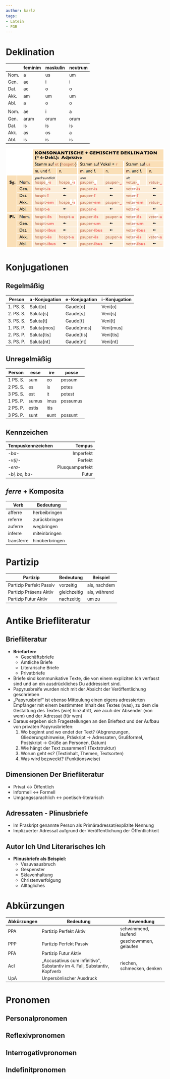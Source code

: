 ```yaml
---
author: karlz
tags:
- Latein
- FGB
---
```


# Deklination

| |feminim|maskulin|neutrum|
|-|-|-|-|
|Nom.|a|us|um|
|Gen.|ae|i|i|
|Dat.|ae|o|o|
|Akk.|am|um|um|
|Abl.|a|o|o|
|||
|Nom.|ae|i|a|
|Gen.|arum|orum|orum|
|Dat.|is|is|is|
|Akk.|as|os|a|
|Abl.|is|is|is|

![Konsonantische Deklination](Working%20Materials/Konsonantische%20Deklination.png)

# Konjugationen

## Regelmäßig

|Person|a-Konjugation|e-Konjugation|i-Konjugation|
|-|-|-|-|
|1. PS. S.|Salut\[o\]|Gaude\[o\]|Veni\[o\]|
|2. PS. S.|Saluta\[s\]|Gaude\[s\]|Veni\[s\]|
|3. PS. S.|Saluta\[t\]|Gaude\[t\]|Veni\[t\]|
|1. PS. P.|Saluta\[mos\]|Gaude\[mos\]|Veni\[mus\]|
|2. PS. P.|Saluta\[tis\]|Gaude\[tis\]|Veni\[tis\]|
|3. PS. P.|Saluta\[nt\]|Gaude\[nt\]|Veni\[nt\]|

## Unregelmäßig

|Person|esse|ire|posse|
|-|-|-|-|
|1 PS. S.|sum|eo|possum|
|2 PS. S.|es|is|potes|
|3 PS. S.|est|it|potest|
|1 PS. P.|sumus|imus|possumus|
|2 PS. P.|estis|itis||
|3 PS. P.|sunt|eunt|possunt|

## Kennzeichen

|Tempuskennzeichen|Tempus|
|:-|-:|
|*-ba-*|Imperfekt|
|*-v(i)-*|Perfekt|
|*-era-*|Plusquamperfekt|
|*-bi, bo, bu-*|Futur|

## *ferre* + Komposita

|Verb|Bedeutung|
|-|-|
|afferre|herbeibringen|
|referre|zurückbringen|
|auferre|wegbringen|
|inferre|miteinbringen|
|transferre|hinüberbringen|

# Partizip

|Partizip|Bedeutung|Beispiel|
|-|-|-|
|Partizip Perfekt Passiv|vorzeitig|als, nachdem|
|Partizip Präsens Aktiv|gleichzeitig|als, während|
|Partizip Futur Aktiv|nachzeitig|um zu|

# Antike Briefliteratur

## Briefliteratur

* __Briefarten:__
	* Geschäftsbriefe
	* Amtliche Briefe
	* Literarische Briefe
	* Privatbriefe
* Briefe sind kommunikative Texte, die von einem expliziten Ich verfasst sind und an ein ausdrückliches Du addressiert sind.
* Papyrusbreife wurden nich mit der Absicht der Veröffentlichung geschrieben
* „Papyrusbrief“ ist ebenso Mitteulung einen eigens adressierten Empfänger mit einem bestimmten Inhalt des Textes (was), zu dem die Gestaltung des Textes (wie) hinzutritt, wie acuh der Absender (von wem) und der Adressat (für wen)
* Daraus ergeben sich Fragestellungen an den Brieftext und der Aufbau von privaten Papyrusbriefen:
	1. Wo beginnt und wo endet der Text? (Abgrenzungen, Gliederungshinweise, Präskript -> Adressaten, Grußformel, Postskript -> Grüße an Personen, Datum)
	1. Wie hängt der Text zusammen? (Textstruktur)
	1. Worum geht es? (Textinhalt, Themen, Textsorten)
	1. Was wird bezweckt? (Funktionsweise)

## Dimensionen Der Briefliteratur

* Privat <-> Öffentlich
* Informell <-> Formell
* Umgangssprachlich <-> poetisch-literarisch

## Adressaten - Plinusbriefe

* Im Praskript genannte Person als Primäradressat/explizite Nennung
* Implizuerter Adressat aufgrund der Veröffentlichung der Öffentlichkeit

## Autor Ich Und Literarisches Ich

* __Plinusbriefe als Beispiel:__
	* Vesuvaausbruch
	* Gespenster
	* Sklavenhaltung
	* Christenverfolgung
	* Alltägliches

# Abkürzungen

|Abkürzungen|Bedeutung|Anwendung|
|-|-|-|
|PPA|Partizip Perfekt Aktiv|schwimmend, laufend|
|PPP|Partizip Perfekt Passiv|geschowmmen, gelaufen|
|PFA|Partizip Futur Aktiv|
|AcI|„Accusativus cum infinitivo“, Substantiv im 4. Fall, Substantiv, Kopfverb|riechen, schmecken, denken|
|UpA|Unpersönlischer Ausdruck|

# Pronomen

## Personalpronomen

## Reflexivpronomen

## Interrogativpronomen

## Indefinitpronomen
